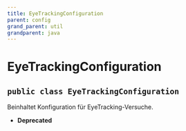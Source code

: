 ```yaml
---
title: EyeTrackingConfiguration
parent: config
grand_parent: util
grandparent: java
---
```


# EyeTrackingConfiguration


## `public class EyeTrackingConfiguration`

Beinhaltet Konfiguration für EyeTracking-Versuche.

 * **Deprecated**
